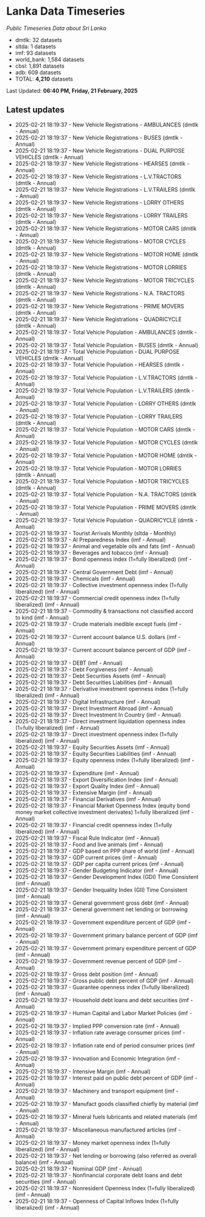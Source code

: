 # Lanka Data Timeseries
*Public Timeseries Data about Sri Lanka*

* dmtlk: 32 datasets
* sltda: 1 datasets
* imf: 93 datasets
* world_bank: 1,584 datasets
* cbsl: 1,891 datasets
* adb: 609 datasets
* TOTAL: **4,210** datasets

Last Updated: **06:40 PM, Friday, 21 February, 2025**

## Latest updates

* 2025-02-21 18:19:37 - New Vehicle Registrations - AMBULANCES (dmtlk - Annual)
* 2025-02-21 18:19:37 - New Vehicle Registrations - BUSES (dmtlk - Annual)
* 2025-02-21 18:19:37 - New Vehicle Registrations - DUAL PURPOSE VEHICLES (dmtlk - Annual)
* 2025-02-21 18:19:37 - New Vehicle Registrations - HEARSES (dmtlk - Annual)
* 2025-02-21 18:19:37 - New Vehicle Registrations - L.V.TRACTORS (dmtlk - Annual)
* 2025-02-21 18:19:37 - New Vehicle Registrations - L.V.TRAILERS (dmtlk - Annual)
* 2025-02-21 18:19:37 - New Vehicle Registrations - LORRY OTHERS (dmtlk - Annual)
* 2025-02-21 18:19:37 - New Vehicle Registrations - LORRY TRAILERS (dmtlk - Annual)
* 2025-02-21 18:19:37 - New Vehicle Registrations - MOTOR CARS (dmtlk - Annual)
* 2025-02-21 18:19:37 - New Vehicle Registrations - MOTOR CYCLES (dmtlk - Annual)
* 2025-02-21 18:19:37 - New Vehicle Registrations - MOTOR HOME (dmtlk - Annual)
* 2025-02-21 18:19:37 - New Vehicle Registrations - MOTOR LORRIES (dmtlk - Annual)
* 2025-02-21 18:19:37 - New Vehicle Registrations - MOTOR TRICYCLES (dmtlk - Annual)
* 2025-02-21 18:19:37 - New Vehicle Registrations - N.A. TRACTORS (dmtlk - Annual)
* 2025-02-21 18:19:37 - New Vehicle Registrations - PRIME MOVERS (dmtlk - Annual)
* 2025-02-21 18:19:37 - New Vehicle Registrations - QUADRICYCLE (dmtlk - Annual)
* 2025-02-21 18:19:37 - Total Vehicle Population - AMBULANCES (dmtlk - Annual)
* 2025-02-21 18:19:37 - Total Vehicle Population - BUSES (dmtlk - Annual)
* 2025-02-21 18:19:37 - Total Vehicle Population - DUAL PURPOSE VEHICLES (dmtlk - Annual)
* 2025-02-21 18:19:37 - Total Vehicle Population - HEARSES (dmtlk - Annual)
* 2025-02-21 18:19:37 - Total Vehicle Population - L.V.TRACTORS (dmtlk - Annual)
* 2025-02-21 18:19:37 - Total Vehicle Population - L.V.TRAILERS (dmtlk - Annual)
* 2025-02-21 18:19:37 - Total Vehicle Population - LORRY OTHERS (dmtlk - Annual)
* 2025-02-21 18:19:37 - Total Vehicle Population - LORRY TRAILERS (dmtlk - Annual)
* 2025-02-21 18:19:37 - Total Vehicle Population - MOTOR CARS (dmtlk - Annual)
* 2025-02-21 18:19:37 - Total Vehicle Population - MOTOR CYCLES (dmtlk - Annual)
* 2025-02-21 18:19:37 - Total Vehicle Population - MOTOR HOME (dmtlk - Annual)
* 2025-02-21 18:19:37 - Total Vehicle Population - MOTOR LORRIES (dmtlk - Annual)
* 2025-02-21 18:19:37 - Total Vehicle Population - MOTOR TRICYCLES (dmtlk - Annual)
* 2025-02-21 18:19:37 - Total Vehicle Population - N.A. TRACTORS (dmtlk - Annual)
* 2025-02-21 18:19:37 - Total Vehicle Population - PRIME MOVERS (dmtlk - Annual)
* 2025-02-21 18:19:37 - Total Vehicle Population - QUADRICYCLE (dmtlk - Annual)
* 2025-02-21 18:19:37 - Tourist Arrivals Monthly (sltda - Monthly)
* 2025-02-21 18:19:37 - AI Preparedness Index (imf - Annual)
* 2025-02-21 18:19:37 - Animal and vegetable oils and fats (imf - Annual)
* 2025-02-21 18:19:37 - Beverages and tobacco (imf - Annual)
* 2025-02-21 18:19:37 - Bond openness index (1=fully liberalized) (imf - Annual)
* 2025-02-21 18:19:37 - Central Government Debt (imf - Annual)
* 2025-02-21 18:19:37 - Chemicals (imf - Annual)
* 2025-02-21 18:19:37 - Collective investment openness index (1=fully liberalized) (imf - Annual)
* 2025-02-21 18:19:37 - Commercial credit openness index (1=fully liberalized) (imf - Annual)
* 2025-02-21 18:19:37 - Commodity & transactions not classified accord to kind (imf - Annual)
* 2025-02-21 18:19:37 - Crude materials inedible except fuels (imf - Annual)
* 2025-02-21 18:19:37 - Current account balance U.S. dollars (imf - Annual)
* 2025-02-21 18:19:37 - Current account balance percent of GDP (imf - Annual)
* 2025-02-21 18:19:37 - DEBT (imf - Annual)
* 2025-02-21 18:19:37 - Debt Forgiveness (imf - Annual)
* 2025-02-21 18:19:37 - Debt Securities Assets (imf - Annual)
* 2025-02-21 18:19:37 - Debt Securities Liabilities (imf - Annual)
* 2025-02-21 18:19:37 - Derivative investment openness index (1=fully liberalized) (imf - Annual)
* 2025-02-21 18:19:37 - Digital Infrastructure (imf - Annual)
* 2025-02-21 18:19:37 - Direct Investment Abroad (imf - Annual)
* 2025-02-21 18:19:37 - Direct Investment In Country (imf - Annual)
* 2025-02-21 18:19:37 - Direct investment liquidation openness index (1=fully liberalized) (imf - Annual)
* 2025-02-21 18:19:37 - Direct investment openness index (1=fully liberalized) (imf - Annual)
* 2025-02-21 18:19:37 - Equity Securities Assets (imf - Annual)
* 2025-02-21 18:19:37 - Equity Securities Liabilities (imf - Annual)
* 2025-02-21 18:19:37 - Equity openness index (1=fully liberalized) (imf - Annual)
* 2025-02-21 18:19:37 - Expenditure (imf - Annual)
* 2025-02-21 18:19:37 - Export Diversification Index (imf - Annual)
* 2025-02-21 18:19:37 - Export Quality Index (imf - Annual)
* 2025-02-21 18:19:37 - Extensive Margin (imf - Annual)
* 2025-02-21 18:19:37 - Financial Derivatives (imf - Annual)
* 2025-02-21 18:19:37 - Financial Market Openness Index (equity bond money market collective investment derivates) 1=fully liberalized (imf - Annual)
* 2025-02-21 18:19:37 - Financial credit openness index (1=fully liberalized) (imf - Annual)
* 2025-02-21 18:19:37 - Fiscal Rule Indicator (imf - Annual)
* 2025-02-21 18:19:37 - Food and live animals (imf - Annual)
* 2025-02-21 18:19:37 - GDP based on PPP share of world (imf - Annual)
* 2025-02-21 18:19:37 - GDP current prices (imf - Annual)
* 2025-02-21 18:19:37 - GDP per capita current prices (imf - Annual)
* 2025-02-21 18:19:37 - Gender Budgeting Indicator (imf - Annual)
* 2025-02-21 18:19:37 - Gender Development Index (GDI) Time Consistent (imf - Annual)
* 2025-02-21 18:19:37 - Gender Inequality Index (GII) Time Consistent (imf - Annual)
* 2025-02-21 18:19:37 - General government gross debt (imf - Annual)
* 2025-02-21 18:19:37 - General government net lending or borrowing (imf - Annual)
* 2025-02-21 18:19:37 - Government expenditure percent of GDP (imf - Annual)
* 2025-02-21 18:19:37 - Government primary balance percent of GDP (imf - Annual)
* 2025-02-21 18:19:37 - Government primary expenditure percent of GDP (imf - Annual)
* 2025-02-21 18:19:37 - Government revenue percent of GDP (imf - Annual)
* 2025-02-21 18:19:37 - Gross debt position (imf - Annual)
* 2025-02-21 18:19:37 - Gross public debt percent of GDP (imf - Annual)
* 2025-02-21 18:19:37 - Guarantee openness index (1=fully liberalized) (imf - Annual)
* 2025-02-21 18:19:37 - Household debt loans and debt securities (imf - Annual)
* 2025-02-21 18:19:37 - Human Capital and Labor Market Policies (imf - Annual)
* 2025-02-21 18:19:37 - Implied PPP conversion rate (imf - Annual)
* 2025-02-21 18:19:37 - Inflation rate average consumer prices (imf - Annual)
* 2025-02-21 18:19:37 - Inflation rate end of period consumer prices (imf - Annual)
* 2025-02-21 18:19:37 - Innovation and Economic Integration (imf - Annual)
* 2025-02-21 18:19:37 - Intensive Margin (imf - Annual)
* 2025-02-21 18:19:37 - Interest paid on public debt percent of GDP (imf - Annual)
* 2025-02-21 18:19:37 - Machinery and transport equipment (imf - Annual)
* 2025-02-21 18:19:37 - Manufact goods classified chiefly by material (imf - Annual)
* 2025-02-21 18:19:37 - Mineral fuels lubricants and related materials (imf - Annual)
* 2025-02-21 18:19:37 - Miscellaneous manufactured articles (imf - Annual)
* 2025-02-21 18:19:37 - Money market openness index (1=fully liberalized) (imf - Annual)
* 2025-02-21 18:19:37 - Net lending or borrowing (also referred as overall balance) (imf - Annual)
* 2025-02-21 18:19:37 - Nominal GDP (imf - Annual)
* 2025-02-21 18:19:37 - Nonfinancial corporate debt loans and debt securities (imf - Annual)
* 2025-02-21 18:19:37 - Nonresident Openness Index (1=fully liberalized) (imf - Annual)
* 2025-02-21 18:19:37 - Openness of Capital Inflows Index (1=fully liberalized) (imf - Annual)